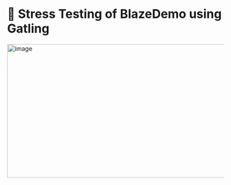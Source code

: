# 💬 Stress Testing of BlazeDemo using Gatling
<img width="820" height="311" alt="image" src="https://github.com/user-attachments/assets/af5b8a6a-1344-4782-985d-13280c468467" />

